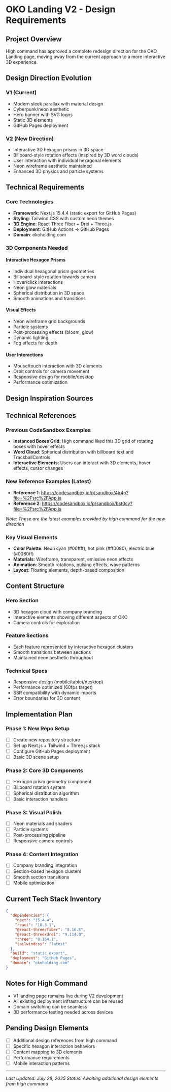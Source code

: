 # OKO Landing V2 - Design Requirements

## Project Overview
High command has approved a complete redesign direction for the OKO Landing page, moving away from the current approach to a more interactive 3D experience.

## Design Direction Evolution

### V1 (Current)
- Modern sleek parallax with material design
- Cyberpunk/neon aesthetic
- Hero banner with SVG logos
- Static 3D elements
- GitHub Pages deployment

### V2 (New Direction)
- Interactive 3D hexagon prisms in 3D space
- Billboard-style rotation effects (inspired by 3D word clouds)
- User interaction with individual hexagonal elements
- Neon wireframe aesthetic maintained
- Enhanced 3D physics and particle systems

## Technical Requirements

### Core Technologies
- **Framework**: Next.js 15.4.4 (static export for GitHub Pages)
- **Styling**: Tailwind CSS with custom neon themes
- **3D Engine**: React Three Fiber + Drei + Three.js
- **Deployment**: GitHub Actions → GitHub Pages
- **Domain**: okoholding.com

### 3D Components Needed

#### Interactive Hexagon Prisms
- Individual hexagonal prism geometries
- Billboard-style rotation towards camera
- Hover/click interactions
- Neon glow materials
- Spherical distribution in 3D space
- Smooth animations and transitions

#### Visual Effects
- Neon wireframe grid backgrounds
- Particle systems
- Post-processing effects (bloom, glow)
- Dynamic lighting
- Fog effects for depth

#### User Interactions
- Mouse/touch interaction with 3D elements
- Orbit controls for camera movement
- Responsive design for mobile/desktop
- Performance optimization

## Design Inspiration Sources

## Technical References

### Previous CodeSandbox Examples
- **Instanced Boxes Grid**: High command liked this 3D grid of rotating boxes with hover effects
- **Word Cloud**: Spherical distribution with billboard text and TrackballControls  
- **Interactive Elements**: Users can interact with 3D elements, hover effects, cursor changes

### New Reference Examples (Latest)
- **Reference 1**: https://codesandbox.io/p/sandbox/4jr4p?file=%2Fsrc%2FApp.js
- **Reference 2**: https://codesandbox.io/p/sandbox/bst0cy?file=%2Fsrc%2FApp.js

*Note: These are the latest examples provided by high command for the new direction*

### Key Visual Elements
- **Color Palette**: Neon cyan (#00ffff), hot pink (#ff0080), electric blue (#0080ff)
- **Materials**: Wireframe, transparent, emissive neon effects
- **Animation**: Smooth rotations, pulsing effects, wave patterns
- **Layout**: Floating elements, depth-based composition

## Content Structure

### Hero Section
- 3D hexagon cloud with company branding
- Interactive elements showing different aspects of OKO
- Camera controls for exploration

### Feature Sections
- Each feature represented by interactive hexagon clusters
- Smooth transitions between sections
- Maintained neon aesthetic throughout

### Technical Specs
- Responsive design (mobile/tablet/desktop)
- Performance optimized (60fps target)
- SSR compatibility with dynamic imports
- Error boundaries for 3D content

## Implementation Plan

### Phase 1: New Repo Setup
- [ ] Create new repository structure
- [ ] Set up Next.js + Tailwind + Three.js stack
- [ ] Configure GitHub Pages deployment
- [ ] Basic 3D scene setup

### Phase 2: Core 3D Components
- [ ] Hexagon prism geometry component
- [ ] Billboard rotation system
- [ ] Spherical distribution algorithm
- [ ] Basic interaction handlers

### Phase 3: Visual Polish
- [ ] Neon materials and shaders
- [ ] Particle systems
- [ ] Post-processing pipeline
- [ ] Responsive camera controls

### Phase 4: Content Integration
- [ ] Company branding integration
- [ ] Section-based hexagon clusters
- [ ] Smooth section transitions
- [ ] Mobile optimization

## Current Tech Stack Inventory
```json
{
  "dependencies": {
    "next": "15.4.4",
    "react": "18.3.1",
    "@react-three/fiber": "8.16.8",
    "@react-three/drei": "9.114.0",
    "three": "0.164.1",
    "tailwindcss": "latest"
  },
  "build": "static export",
  "deployment": "GitHub Pages",
  "domain": "okoholding.com"
}
```

## Notes for High Command
- V1 landing page remains live during V2 development
- All existing deployment infrastructure can be reused
- Domain switching can be seamless
- 3D performance testing needed across devices

## Pending Design Elements
- [ ] Additional design references from high command
- [ ] Specific hexagon interaction behaviors
- [ ] Content mapping to 3D elements
- [ ] Performance requirements
- [ ] Mobile interaction patterns

---
*Last Updated: July 28, 2025*
*Status: Awaiting additional design elements from high command*
